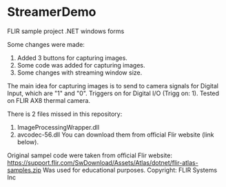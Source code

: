 # StreamerDemo
FLIR sample project .NET windows forms

Some changes were made:
1) Added 3 buttons for capturing images.
2) Some code was added for capturing images.
3) Some changes with streaming window size.

The main idea for capturing images is to send to camera signals for Digital Input, which are "1" and "0".
Triggers on for Digital I/O (Trigg on: 1).
Tested on FLIR AX8 thermal camera.

There is 2 files missed in this repository: 
1) ImageProcessingWrapper.dll
2) avcodec-56.dll
You can download them from official Flir website (link below).


Original sampel code were taken from official Flir website: https://support.flir.com/SwDownload/Assets/Atlas/dotnet/flir-atlas-samples.zip
Was used for educational purposes.
Copyright: FLIR Systems Inc

